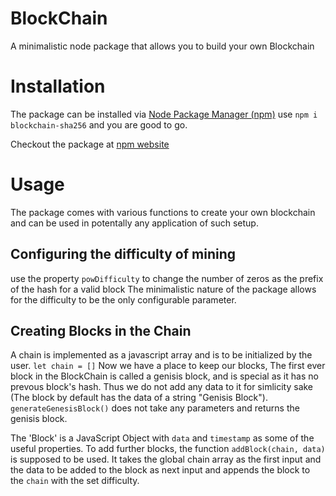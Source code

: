 # BlockChain
A minimalistic node package that allows you to build your own Blockchain


# Installation
The package can be installed via [Node Package Manager (npm)](https://www.npmjs.com/)
use ` npm i blockchain-sha256 ` and you are good to go.

Checkout the package at [npm website](https://www.npmjs.com/package/blockchain-sha256)


# Usage
The package comes with various functions to create your own blockchain and can be used in potentally any application of such setup.

## Configuring the difficulty of mining
use the property ` powDifficulty ` to change the number of zeros as the prefix of the hash for a valid block
The minimalistic nature of the package allows for the difficulty to be the only configurable parameter.

## Creating Blocks in the Chain
A chain is implemented as a javascript array and is to be initialized by the user.
` let chain = [] `
Now we have a place to keep our blocks, The first ever block in the BlockChain is called a genisis block, and is special
as it has no prevous block's hash. Thus we do not add any  data to it for simlicity sake (The block by default has the data of a string "Genisis Block").
` generateGenesisBlock() ` does not take any parameters and returns the genisis block.

The 'Block' is a JavaScript Object with `data` and `timestamp` as some of the useful properties.
To add further blocks, the function ` addBlock(chain, data) ` is supposed to be used. It takes the global chain array as the first input and the data to be added to the block as next input and appends the block to the `chain` with the set difficulty.